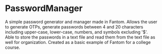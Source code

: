 # PasswordManager
A simple password generator and manager made in Fantom.
Allows the user to generate OTPs, generate passwords between 4 and 20 characters including upper-case, lower-case, numbers, and symbols excluding '$'. 
Able to store the passwords in a text file and read them from the text file as well for organization. 
Created as a basic example of Fantom for a college course.
